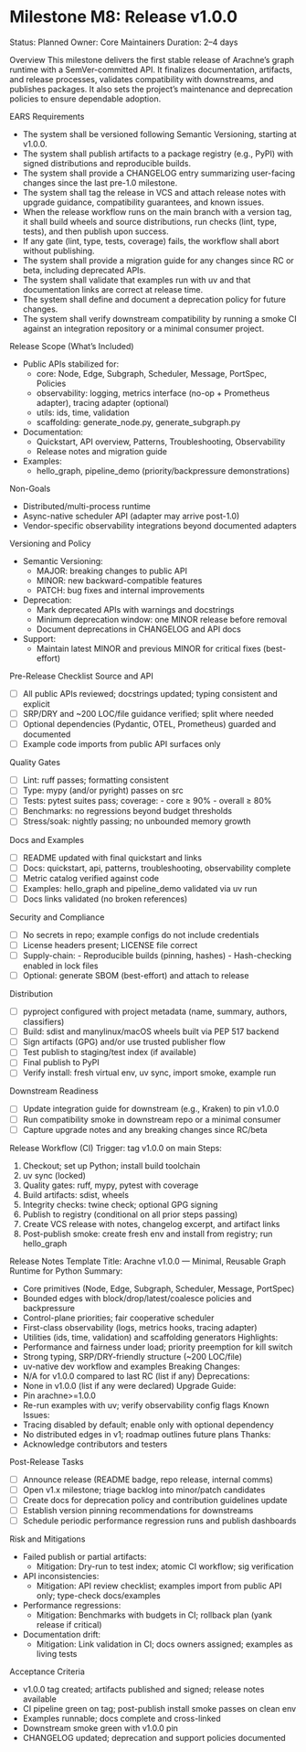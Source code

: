 # Milestone M8: Release v1.0.0

Status: Planned
Owner: Core Maintainers
Duration: 2–4 days

Overview
This milestone delivers the first stable release of Arachne’s graph runtime with a SemVer-committed API. It finalizes documentation, artifacts, and release processes, validates compatibility with downstreams, and publishes packages. It also sets the project’s maintenance and deprecation policies to ensure dependable adoption.

EARS Requirements
- The system shall be versioned following Semantic Versioning, starting at v1.0.0.
- The system shall publish artifacts to a package registry (e.g., PyPI) with signed distributions and reproducible builds.
- The system shall provide a CHANGELOG entry summarizing user-facing changes since the last pre-1.0 milestone.
- The system shall tag the release in VCS and attach release notes with upgrade guidance, compatibility guarantees, and known issues.
- When the release workflow runs on the main branch with a version tag, it shall build wheels and source distributions, run checks (lint, type, tests), and then publish upon success.
- If any gate (lint, type, tests, coverage) fails, the workflow shall abort without publishing.
- The system shall provide a migration guide for any changes since RC or beta, including deprecated APIs.
- The system shall validate that examples run with uv and that documentation links are correct at release time.
- The system shall define and document a deprecation policy for future changes.
- The system shall verify downstream compatibility by running a smoke CI against an integration repository or a minimal consumer project.

Release Scope (What’s Included)
- Public APIs stabilized for:
  - core: Node, Edge, Subgraph, Scheduler, Message, PortSpec, Policies
  - observability: logging, metrics interface (no-op + Prometheus adapter), tracing adapter (optional)
  - utils: ids, time, validation
  - scaffolding: generate_node.py, generate_subgraph.py
- Documentation:
  - Quickstart, API overview, Patterns, Troubleshooting, Observability
  - Release notes and migration guide
- Examples:
  - hello_graph, pipeline_demo (priority/backpressure demonstrations)

Non-Goals
- Distributed/multi-process runtime
- Async-native scheduler API (adapter may arrive post-1.0)
- Vendor-specific observability integrations beyond documented adapters

Versioning and Policy
- Semantic Versioning:
  - MAJOR: breaking changes to public API
  - MINOR: new backward-compatible features
  - PATCH: bug fixes and internal improvements
- Deprecation:
  - Mark deprecated APIs with warnings and docstrings
  - Minimum deprecation window: one MINOR release before removal
  - Document deprecations in CHANGELOG and API docs
- Support:
  - Maintain latest MINOR and previous MINOR for critical fixes (best-effort)

Pre-Release Checklist
Source and API
- [ ] All public APIs reviewed; docstrings updated; typing consistent and explicit
- [ ] SRP/DRY and ~200 LOC/file guidance verified; split where needed
- [ ] Optional dependencies (Pydantic, OTEL, Prometheus) guarded and documented
- [ ] Example code imports from public API surfaces only

Quality Gates
- [ ] Lint: ruff passes; formatting consistent
- [ ] Type: mypy (and/or pyright) passes on src
- [ ] Tests: pytest suites pass; coverage:
      - core ≥ 90%
      - overall ≥ 80%
- [ ] Benchmarks: no regressions beyond budget thresholds
- [ ] Stress/soak: nightly passing; no unbounded memory growth

Docs and Examples
- [ ] README updated with final quickstart and links
- [ ] Docs: quickstart, api, patterns, troubleshooting, observability complete
- [ ] Metric catalog verified against code
- [ ] Examples: hello_graph and pipeline_demo validated via uv run
- [ ] Docs links validated (no broken references)

Security and Compliance
- [ ] No secrets in repo; example configs do not include credentials
- [ ] License headers present; LICENSE file correct
- [ ] Supply-chain:
      - Reproducible builds (pinning, hashes)
      - Hash-checking enabled in lock files
- [ ] Optional: generate SBOM (best-effort) and attach to release

Distribution
- [ ] pyproject configured with project metadata (name, summary, authors, classifiers)
- [ ] Build: sdist and manylinux/macOS wheels built via PEP 517 backend
- [ ] Sign artifacts (GPG) and/or use trusted publisher flow
- [ ] Test publish to staging/test index (if available)
- [ ] Final publish to PyPI
- [ ] Verify install: fresh virtual env, uv sync, import smoke, example run

Downstream Readiness
- [ ] Update integration guide for downstream (e.g., Kraken) to pin v1.0.0
- [ ] Run compatibility smoke in downstream repo or a minimal consumer
- [ ] Capture upgrade notes and any breaking changes since RC/beta

Release Workflow (CI)
Trigger: tag v1.0.0 on main
Steps:
1) Checkout; set up Python; install build toolchain
2) uv sync (locked)
3) Quality gates: ruff, mypy, pytest with coverage
4) Build artifacts: sdist, wheels
5) Integrity checks: twine check; optional GPG signing
6) Publish to registry (conditional on all prior steps passing)
7) Create VCS release with notes, changelog excerpt, and artifact links
8) Post-publish smoke: create fresh env and install from registry; run hello_graph

Release Notes Template
Title: Arachne v1.0.0 — Minimal, Reusable Graph Runtime for Python
Summary:
- Core primitives (Node, Edge, Subgraph, Scheduler, Message, PortSpec)
- Bounded edges with block/drop/latest/coalesce policies and backpressure
- Control-plane priorities; fair cooperative scheduler
- First-class observability (logs, metrics hooks, tracing adapter)
- Utilities (ids, time, validation) and scaffolding generators
Highlights:
- Performance and fairness under load; priority preemption for kill switch
- Strong typing, SRP/DRY-friendly structure (~200 LOC/file)
- uv-native dev workflow and examples
Breaking Changes:
- N/A for v1.0.0 compared to last RC (list if any)
Deprecations:
- None in v1.0.0 (list if any were declared)
Upgrade Guide:
- Pin arachne>=1.0.0
- Re-run examples with uv; verify observability config flags
Known Issues:
- Tracing disabled by default; enable only with optional dependency
- No distributed edges in v1; roadmap outlines future plans
Thanks:
- Acknowledge contributors and testers

Post-Release Tasks
- [ ] Announce release (README badge, repo release, internal comms)
- [ ] Open v1.x milestone; triage backlog into minor/patch candidates
- [ ] Create docs for deprecation policy and contribution guidelines update
- [ ] Establish version pinning recommendations for downstreams
- [ ] Schedule periodic performance regression runs and publish dashboards

Risk and Mitigations
- Failed publish or partial artifacts:
  - Mitigation: Dry-run to test index; atomic CI workflow; sig verification
- API inconsistencies:
  - Mitigation: API review checklist; examples import from public API only; type-check docs/examples
- Performance regressions:
  - Mitigation: Benchmarks with budgets in CI; rollback plan (yank release if critical)
- Documentation drift:
  - Mitigation: Link validation in CI; docs owners assigned; examples as living tests

Acceptance Criteria
- v1.0.0 tag created; artifacts published and signed; release notes available
- CI pipeline green on tag; post-publish install smoke passes on clean env
- Examples runnable; docs complete and cross-linked
- Downstream smoke green with v1.0.0 pin
- CHANGELOG updated; deprecation and support policies documented